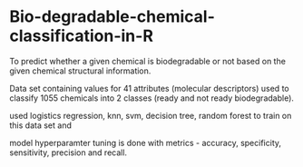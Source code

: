# Bio-degradable-chemical-classification-in-R

To predict whether a given chemical is biodegradable or not based on the
given chemical structural information.


Data set containing values for 41 attributes (molecular descriptors) used to classify 1055 chemicals into 2 classes (ready and not ready biodegradable).

used logistics regression, knn, svm, decision tree, random forest to train on this data set and 

model hyperparamter tuning is done with metrics - accuracy, specificity, sensitivity, precision and recall.
